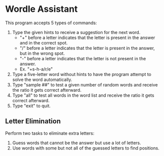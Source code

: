 # Wordle Assistant
This program accepts 5 types of commands:
1. Type the given hints to receive a suggestion for the next word.
    - "+" before a letter indicates that the letter is present in the answer and in the correct spot.
    - "/" before a letter indicates that the letter is present in the answer, but in the wrong spot.
    - "-" before a letter indicates that the letter is not present in the answer.
    - Ex. "+s-h-a/r/e"
2. Type a five-letter word without hints to have the program attempt to solve the word automatically.
3. Type "sample ##" to test a given number of random words and receive the ratio it gets correct afterward.
4. Type "all" to test all words in the word list and receive the ratio it gets correct afterward.
5. Type "exit" to quit.

## Letter Elimination
Perform two tasks to eliminate extra letters:
1. Guess words that cannot be the answer but use a lot of letters.
2. Use words with some but not all of the guessed letters to find positions.